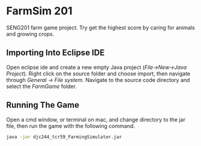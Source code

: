 # FarmSim 201
SENG201 farm game project. Try get the highest score by caring for animals and growing crops.

## Importing Into Eclipse IDE
Open eclipse ide and create a new empty Java project (_File->New->Java Project_). Right click on the source folder and choose import, then navigate through _General -> File system_. Navigate to the source code directory and select the _FarmGame_ folder.

## Running The Game
Open a cmd window, or terminal on mac, and change directory to the jar file, then run the game with the following command.
```bash
java -jar djc244_tcr59_FarmingSimulator.jar
```
